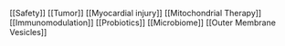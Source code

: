 [[Safety]]
[[Tumor]]
[[Myocardial injury]]
[[Mitochondrial Therapy]]
[[Immunomodulation]]
[[Probiotics]]
[[Microbiome]]
[[Outer Membrane Vesicles]]
